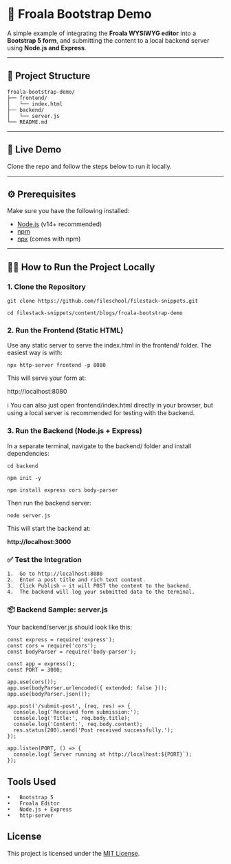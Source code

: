 # 📝 Froala Bootstrap Demo

A simple example of integrating the **Froala WYSIWYG editor** into a **Bootstrap 5 form**, and submitting the content to a local backend server using **Node.js and Express**.

---

## 📁 Project Structure

```
froala-bootstrap-demo/
├── frontend/
│   └── index.html
├── backend/
│   └── server.js
└── README.md
```

---

## 🚀 Live Demo

Clone the repo and follow the steps below to run it locally.

---

## ⚙️ Prerequisites

Make sure you have the following installed:

- [Node.js](https://nodejs.org/en/download/) (v14+ recommended)
- [npm](https://www.npmjs.com/get-npm)
- [npx](https://docs.npmjs.com/cli/v7/commands/npx) (comes with npm)

---

## 🧑‍💻 How to Run the Project Locally

### 1. Clone the Repository

`git clone https://github.com/fileschool/filestack-snippets.git`

`cd filestack-snippets/content/blogs/froala-bootstrap-demo`

### 2. Run the Frontend (Static HTML)

Use any static server to serve the index.html in the frontend/ folder. The easiest way is with:

`npx http-server frontend -p 8080`

This will serve your form at:

http://localhost:8080

ℹ️ You can also just open frontend/index.html directly in your browser, but using a local server is recommended for testing with the backend.

### 3. Run the Backend (Node.js + Express)

In a separate terminal, navigate to the backend/ folder and install dependencies:

`cd backend`

`npm init -y`

`npm install express cors body-parser`

Then run the backend server:

`node server.js`

This will start the backend at:

**http://localhost:3000**

### ✅ Test the Integration

	1.	Go to http://localhost:8080
	2.	Enter a post title and rich text content.
	3.	Click Publish – it will POST the content to the backend.
	4.	The backend will log your submitted data to the terminal.

### 📦 Backend Sample: server.js

Your backend/server.js should look like this:

```
const express = require('express');
const cors = require('cors');
const bodyParser = require('body-parser');

const app = express();
const PORT = 3000;

app.use(cors());
app.use(bodyParser.urlencoded({ extended: false }));
app.use(bodyParser.json());

app.post('/submit-post', (req, res) => {
  console.log('Received form submission:');
  console.log('Title:', req.body.title);
  console.log('Content:', req.body.content);
  res.status(200).send('Post received successfully.');
});

app.listen(PORT, () => {
  console.log(`Server running at http://localhost:${PORT}`);
});

```

## Tools Used
	•	Bootstrap 5
	•	Froala Editor
	•	Node.js + Express
	•	http-server

## License
This project is licensed under the [MIT License](https://github.com/shamalja/filestack-snippets/blob/main/content/blogs/froala-bootstrap-demo/LICENSE).
